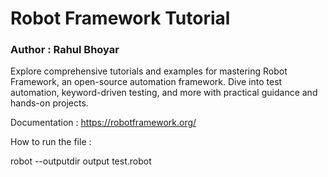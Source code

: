 # Robot Framework Tutorial

### Author : Rahul Bhoyar

Explore comprehensive tutorials and examples for mastering Robot Framework, an open-source automation framework. Dive into test automation, keyword-driven testing, and more with practical guidance and hands-on projects.

Documentation : https://robotframework.org/

How to run the file :

robot --outputdir output test.robot
